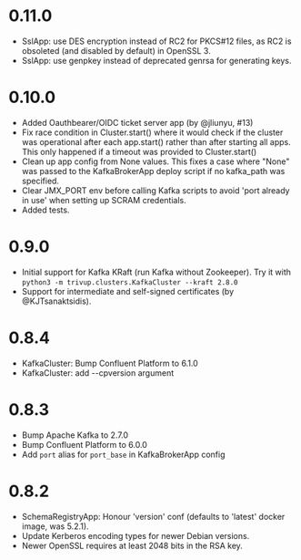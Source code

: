 # 0.11.0

 * SslApp: use DES encryption instead of RC2 for PKCS#12 files, as RC2
   is obsoleted (and disabled by default) in OpenSSL 3.
 * SslApp: use genpkey instead of deprecated genrsa for generating keys.

# 0.10.0

 * Added Oauthbearer/OIDC ticket server app (by @jliunyu, #13)
 * Fix race condition in Cluster.start() where it would check if the cluster
   was operational after each app.start() rather than after starting all apps.
   This only happened if a timeout was provided to Cluster.start()
 * Clean up app config from None values. This fixes a case where "None" was
   passed to the KafkaBrokerApp deploy script if no kafka_path was specified.
 * Clear JMX_PORT env before calling Kafka scripts to avoid
   'port already in use' when setting up SCRAM credentials.
 * Added tests.

# 0.9.0

 * Initial support for Kafka KRaft (run Kafka without Zookeeper).
   Try it with `python3 -m trivup.clusters.KafkaCluster --kraft 2.8.0`
 * Support for intermediate and self-signed certificates (by @KJTsanaktsidis).

# 0.8.4

 * KafkaCluster: Bump Confluent Platform to 6.1.0
 * KafkaCluster: add --cpversion argument

# 0.8.3

 * Bump Apache Kafka to 2.7.0
 * Bump Confluent Platform to 6.0.0
 * Add `port` alias for `port_base` in KafkaBrokerApp config

# 0.8.2

 * SchemaRegistryApp: Honour 'version' conf (defaults to 'latest' docker image,
   was 5.2.1).
 * Update Kerberos encoding types for newer Debian versions.
 * Newer OpenSSL requires at least 2048 bits in the RSA key.
